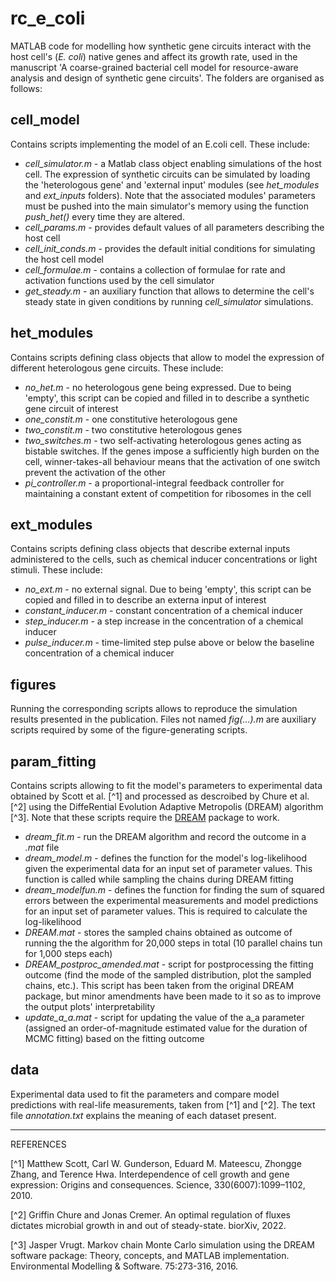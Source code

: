 # rc_e_coli
MATLAB code for modelling how synthetic gene circuits interact with the host cell's (_E. coli_) native genes and affect its growth rate, used in the manuscript 'A coarse-grained bacterial cell model for resource-aware analysis and design of synthetic gene circuits'. The folders are organised as follows:

## cell_model
Contains scripts implementing the model of an E.coli cell. These include:
- _cell_simulator.m_ - a Matlab class object enabling simulations of the host cell. The expression of synthetic circuits can be simulated by loading the 'heterologous gene' and 'external input' modules (see _het_modules_ and _ext_inputs_ folders). Note that the associated modules' parameters must be pushed into the main simulator's memory using the function _push_het()_ every time they are altered.
- _cell_params.m_ - provides default values of all parameters describing the host cell
- _cell_init_conds.m_ - provides the default initial conditions for simulating the host cell model
- _cell_formulae.m_ - contains a collection of formulae for rate and activation functions used by the cell simulator
- _get_steady.m_ - an auxiliary function that allows to determine the cell's steady state in given conditions by running _cell_simulator_ simulations.

## het_modules
Contains scripts defining class objects that allow to model the expression of different heterologous gene circuits. These include:
- _no_het.m_ - no heterologous gene being expressed. Due to being 'empty', this script can be copied and filled in to describe a synthetic gene circuit of interest
- _one_constit.m_ - one constitutive heterologous gene
- _two_constit.m_ - two constitutive heterologous genes
- _two_switches.m_ - two self-activating heterologous genes acting as bistable switches. If the genes impose a sufficiently high burden on the cell, winner-takes-all behaviour means that the activation of one switch prevent the activation of the other
- _pi_controller.m_ - a proportional-integral feedback controller for maintaining a constant extent of competition for ribosomes in the cell

## ext_modules
Contains scripts defining class objects that describe external inputs administered to the cells, such as chemical inducer concentrations or light stimuli. These include:
- _no_ext.m_ - no external signal. Due to being 'empty', this script can be copied and filled in to describe an externa input of interest
- _constant_inducer.m_ - constant concentration of a chemical inducer
- _step_inducer.m_ - a step increase in the concentration of a chemical inducer
- _pulse_inducer.m_ - time-limited step pulse above or below the baseline concentration of a chemical inducer

## figures
Running the corresponding scripts allows to reproduce the simulation results presented in the publication. Files not named _fig(...).m_ are auxiliary scripts required by some of the figure-generating scripts.

## param_fitting
Contains scripts allowing to fit the model's parameters to experimental data obtained by Scott et al. [^1] and processed as descroibed by Chure et al. [^2] using the DiffeRential Evolution Adaptive Metropolis (DREAM) algorithm [^3]. Note that these scripts require the [DREAM](https://faculty.sites.uci.edu/jasper/software/#eleven) package to work.
- _dream_fit.m_ - run the DREAM algorithm and record the outcome in a _.mat_ file
- _dream_model.m_ - defines the function for the model's log-likelihood given the experimental data for an input set of parameter values. This function is called while sampling the chains during DREAM fitting
- _dream_modelfun.m_ - defines the function for finding the sum of squared errors between the experimental measurements and model predictions for an input set of parameter values. This is required to calculate the log-likelihood
- _DREAM.mat_ - stores the sampled chains obtained as outcome of running the the algorithm for 20,000 steps in total (10 parallel chains tun for 1,000 steps each)
- _DREAM_postproc_amended.mat_ - script for postprocessing the fitting outcome (find the mode of the sampled distribution, plot the sampled chains, etc.). This script has been taken from the original DREAM package, but minor amendments have been made to it so as to improve the output plots' interpretability
- _update_a_a.mat_ - script for updating the value of the a_a parameter (assigned an order-of-magnitude estimated value for the duration of MCMC fitting) based on the fitting outcome

## data
Experimental data used to fit the parameters and compare model predictions with real-life measurements, taken from [^1] and [^2]. The text file _annotation.txt_ explains the meaning of each dataset present.

---

REFERENCES

[^1] Matthew Scott, Carl W. Gunderson, Eduard M. Mateescu, Zhongge Zhang, and Terence Hwa. Interdependence of cell growth and gene expression: Origins and consequences. Science, 330(6007):1099–1102, 2010.

[^2] Griffin Chure and Jonas Cremer. An optimal regulation of fluxes dictates microbial growth in and out of steady-state. biorXiv, 2022.

[^3] Jasper Vrugt. Markov chain Monte Carlo simulation using the DREAM software package: Theory, concepts, and MATLAB implementation. Environmental Modelling & Software. 75:273-316, 2016.
